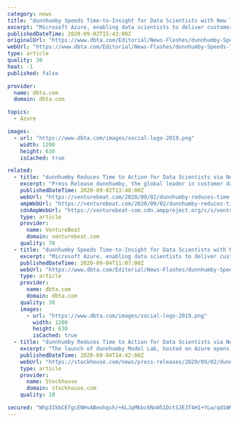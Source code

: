 ```yaml
---
category: news
title: "dunnhumby Speeds Time-to-Insight for Data Scientists with New Tool on Microsoft Azure"
excerpt: "Microsoft Azure, enabling data scientists to deliver customer insights faster. dunnhumby Model Lab is designed to solve complex retail challenges, such as understanding customer churn and predicting propensity to purchase and in what channel,"
publishedDateTime: 2020-09-02T15:43:00Z
originalUrl: "https://www.dbta.com/Editorial/News-Flashes/dunnhumby-Speeds-Time-to-Insight-for-Data-Scientists-with-New-Tool-on-Microsoft-Azure-142651.aspx"
webUrl: "https://www.dbta.com/Editorial/News-Flashes/dunnhumby-Speeds-Time-to-Insight-for-Data-Scientists-with-New-Tool-on-Microsoft-Azure-142651.aspx"
type: article
quality: 30
heat: -1
published: false

provider:
  name: dbta.com
  domain: dbta.com

topics:
  - Azure

images:
  - url: "https://www.dbta.com/images/social-logo-2019.png"
    width: 1200
    height: 630
    isCached: true

related:
  - title: "dunnhumby Reduces Time to Action for Data Scientists via New Tool on Microsoft Azure"
    excerpt: "Press Release dunnhumby, the global leader in customer data science, has launched its new web-based application on Microsoft Azure, enabling data scientists to deliver customer insights faster, driving profitability and customer loyalty."
    publishedDateTime: 2020-09-02T13:48:00Z
    webUrl: "https://venturebeat.com/2020/09/02/dunnhumby-reduces-time-to-action-for-data-scientists-via-new-tool-on-microsoft-azure/"
    ampWebUrl: "https://venturebeat.com/2020/09/02/dunnhumby-reduces-time-to-action-for-data-scientists-via-new-tool-on-microsoft-azure/amp/"
    cdnAmpWebUrl: "https://venturebeat-com.cdn.ampproject.org/c/s/venturebeat.com/2020/09/02/dunnhumby-reduces-time-to-action-for-data-scientists-via-new-tool-on-microsoft-azure/amp/"
    type: article
    provider:
      name: VentureBeat
      domain: venturebeat.com
    quality: 70
  - title: "dunnhumby Speeds Time-to-Insight for Data Scientists with New Tool on Microsoft Azure"
    excerpt: "Microsoft Azure, enabling data scientists to deliver customer insights faster. dunnhumby Model Lab is designed to solve complex retail challenges, such as understanding customer churn and predicting propensity to purchase and in what channel,"
    publishedDateTime: 2020-09-04T11:07:00Z
    webUrl: "https://www.dbta.com/Editorial/News-Flashes/dunnhumby-Speeds-Time-to-Insight-for-Data-Scientists-with-New-Tool--on-Microsoft-Azure-142651.aspx"
    type: article
    provider:
      name: dbta.com
      domain: dbta.com
    quality: 30
    images:
      - url: "https://www.dbta.com/images/social-logo-2019.png"
        width: 1200
        height: 630
        isCached: true
  - title: "dunnhumby Reduces Time to Action for Data Scientists via New Tool on Microsoft Azure"
    excerpt: "The launch of dunnhumby Model Lab, hosted on Azure opens customer data science to retailers, brands and businesses dunnhumby, the global leader in customer data science, has launched its new web-based application on Microsoft Azure, enabling data ..."
    publishedDateTime: 2020-09-04T14:42:00Z
    webUrl: "https://stockhouse.com/news/press-releases/2020/09/02/dunnhumby-reduces-time-to-action-for-data-scientists-via-new-tool-on-microsoft"
    type: article
    provider:
      name: Stockhouse
      domain: stockhouse.com
    quality: 10

secured: "Whp3IkbCEfgcENHvABeohqsh/+6LJpMkbc6NxW51DctSJE3T4H1+YLw/qdiWMykhmbFI9RaM3AVYyc+/p9lCxATmCn9m1pWwbgrdMo3UEcGjP/7Y/4SmMnJIz3IMVsvPFRtKKJ1BcLsQFjzI6X50VNt8c9Dwp0y7vE+OJHfnrvFBMI4t61B6ImsXsQmkeUawfE/67N3XcPfo3zLZP/7f7Q8n6bRu+DOkjNTm4eWt+0J3Q7BkVQe3ETMpNLMHiMuDUc6NTVFyyoTTa3nOGdW9QyVNV0bSXRl2u8uO6y0nS4ekrnLk42790rQE4AUN5IRV6nd8bqTgLAqkWsl+AZYaYe//n7pN7cxYfbRmWMu5Ux8=;HMbsflzKM8Yqh4rATocxOA=="
---
```


